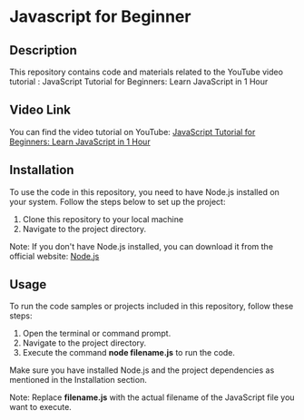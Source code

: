 # Javascript for Beginner 

## Description

This repository contains code and materials related to the YouTube video tutorial : JavaScript Tutorial for Beginners: Learn JavaScript in 1 Hour

## Video Link

You can find the video tutorial on YouTube: [JavaScript Tutorial for Beginners: Learn JavaScript in 1 Hour](https://www.youtube.com/watch?v=W6NZfCO5SIk)  

## Installation
To use the code in this repository, you need to have Node.js installed on your system. Follow the steps below to set up the project:

1. Clone this repository to your local machine  
2. Navigate to the project directory.

Note: If you don't have Node.js installed, you can download it from the official website: [Node.js](https://nodejs.org/en/download)

## Usage
To run the code samples or projects included in this repository, follow these steps:

1. Open the terminal or command prompt.
2. Navigate to the project directory.
3. Execute the command **node filename.js** to run the code.  

Make sure you have installed Node.js and the project dependencies as mentioned in the Installation section.

Note: Replace **filename.js** with the actual filename of the JavaScript file you want to execute.
